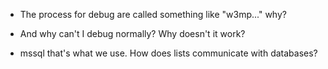 * The process for debug are called something like "w3mp..." why? 
* And why can't I debug normally? Why doesn't it work?  

* mssql that's what we use. How does lists communicate with databases?